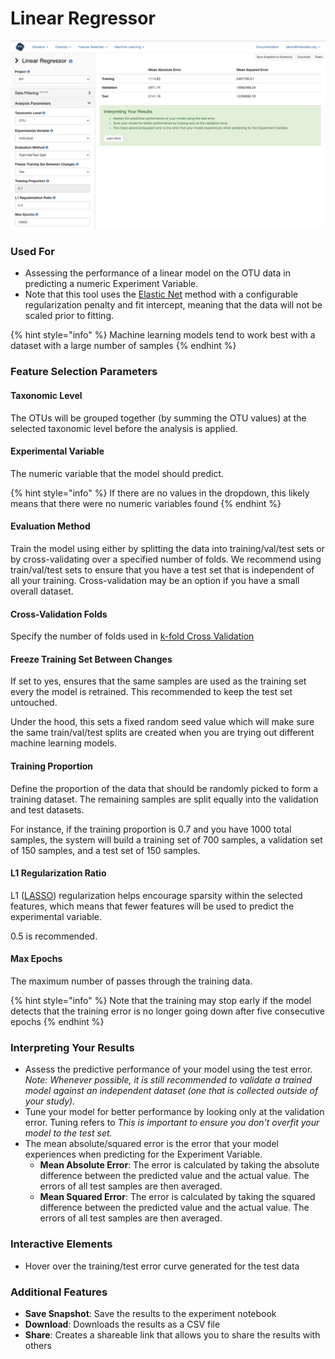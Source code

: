 # Linear Regressor

![](.gitbook/assets/image%20%2843%29.png)

### Used For

* Assessing the performance of a linear model on the OTU data in predicting a numeric Experiment Variable.
* Note that this tool uses the [Elastic Net](https://scikit-learn.org/stable/modules/generated/sklearn.linear_model.ElasticNet.html#sklearn.linear_model.ElasticNet) method with a configurable regularization penalty and fit intercept, meaning that the data will not be scaled prior to fitting. 

{% hint style="info" %}
Machine learning models tend to work best with a dataset with a large number of samples
{% endhint %}

### Feature Selection Parameters

#### Taxonomic Level

The OTUs will be grouped together \(by summing the OTU values\) at the selected taxonomic level before the analysis is applied.

#### Experimental Variable

The numeric variable that the model should predict. 

{% hint style="info" %}
If there are no values in the dropdown, this likely means that there were no numeric variables found
{% endhint %}

#### Evaluation Method

Train the model using either by splitting the data into training/val/test sets or by cross-validating over a specified number of folds. We recommend using train/val/test sets to ensure that you have a test set that is independent of all your training. Cross-validation may be an option if you have a small overall dataset. 

#### Cross-Validation Folds

Specify the number of folds used in [k-fold Cross Validation](https://scikit-learn.org/0.16/modules/generated/sklearn.cross_validation.KFold.html)

#### Freeze Training Set Between Changes

If set to yes, ensures that the same samples are used as the training set every the model is retrained. This recommended to keep the test set untouched. 

Under the hood, this sets a fixed random seed value which will make sure the same train/val/test splits are created when you are trying out different machine learning models.

#### Training Proportion

Define the proportion of the data that should be randomly picked to form a training dataset. The remaining samples are split equally into the validation and test datasets. 

For instance, if the training proportion is 0.7 and you have 1000 total samples, the system will build a training set of 700 samples, a validation set of 150 samples, and a test set of 150 samples. 

#### L1 Regularization Ratio

L1 \([LASSO](https://en.wikipedia.org/wiki/Lasso_%28statistics%29)\) regularization helps encourage sparsity within the selected features, which means that fewer features will be used to predict the experimental variable. 

0.5 is recommended.

#### Max Epochs

The maximum number of passes through the training data. 

{% hint style="info" %}
Note that the training may stop early if the model detects that the training error is no longer going down after five consecutive epochs
{% endhint %}

### Interpreting Your Results

* Assess the predictive performance of your model using the test error.  _Note: Whenever possible, it is still recommended to validate a trained model against an independent dataset \(one that is collected outside of your study\)._
* Tune your model for better performance by looking only at the validation error. Tuning refers to  _This is important to ensure you don't overfit your model to the test set._
* The mean absolute/squared error is the error that your model experiences when predicting for the Experiment Variable.
  * **Mean Absolute Error**: The error is calculated by taking the absolute difference between the predicted value and the actual value. The errors of all test samples are then averaged.
  * **Mean Squared Error**: The error is calculated by taking the squared difference between the predicted value and the actual value. The errors of all test samples are then averaged.

### Interactive Elements

* Hover over the training/test error curve generated for the test data

### Additional Features

* **Save Snapshot**: Save the results to the experiment notebook
* **Download**: Downloads the results as a CSV file
* **Share**: Creates a shareable link that allows you to share the results with others

